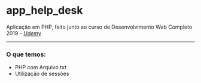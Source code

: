 # app_help_desk
Aplicação em PHP, feito junto ao curso de Desenvolvimento Web Completo 2019 - <em><a href="https://www.udemy.com/">Udemy</a></em>
<hr>

<h3>O que temos:</h3>
<ul>
	<li>PHP com Arquivo txt</li>
	<li>Utilização de sessões</li>
</ul>
